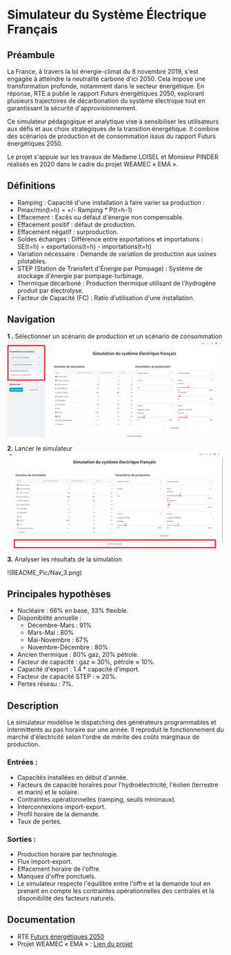 # Simulateur du Système Électrique Français
<!-- Remplacez par le chemin de votre image -->

## Préambule
La France, à travers la loi énergie-climat du 8 novembre 2019, s'est engagée à atteindre la neutralité carbone d'ici 2050. Cela impose une transformation profonde, notamment dans le secteur énergétique. En réponse, RTE a publié le rapport Futurs énergétiques 2050, explorant plusieurs trajectoires de décarbonation du système électrique tout en garantissant la sécurité d'approvisionnement.

Ce simulateur pédagogique et analytique vise à sensibiliser les utilisateurs aux défis et aux choix stratégiques de la transition énergétique. Il combine des scénarios de production et de consommation issus du rapport Futurs énergétiques 2050.

Le projet s'appuie sur les travaux de Madame LOISEL et Monsieur PINDER réalisés en 2020 dans le cadre du projet WEAMEC « EMA ».

## Définitions
- Ramping : Capacité d'une installation à faire varier sa production :
- Pmax/min(t=h) = +/- Ramping * P(t=h-1)
- Effacement : Excès ou défaut d'énergie non compensable.
- Effacement positif : défaut de production.
- Effacement négatif : surproduction.
- Soldes échanges : Différence entre exportations et importations :
SE(t=h) = exportations(t=h) - importations(t=h)
- Variation nécessaire : Demande de variation de production aux usines pilotables.
- STEP (Station de Transfert d'Énergie par Pompage) : Système de stockage d'énergie par pompage-turbinage.
- Thermique décarboné : Production thermique utilisant de l'hydrogène produit par électrolyse.
- Facteur de Capacité (FC) : Ratio d'utilisation d'une installation.

## Navigation
**1 .** Sélectionner un scénario de production et un scénario de consommation
![plot](README_Pic/Nav_1.png)

**2.** Lancer le simulateur
<img src="README_Pic/Nav_2.png" alt="plot" width="500">

**3.** Analyser les résultats de la simulation

!(README_Pic/Nav_3.png)

## Principales hypothèses
- Nucléaire : 66% en base, 33% flexible.
- Disponibilité annuelle :
  - Décembre-Mars : 91%
  - Mars-Mai : 80%
  - Mai-Novembre : 67%
  - Novembre-Décembre : 80%
- Ancien thermique : 80% gaz, 20% pétrole.
- Facteur de capacité : gaz ≈ 30%, pétrole ≈ 10%.
- Capacité d'export : 1.4 * capacité d'import.
- Facteur de capacité STEP : ≈ 20%.
- Pertes réseau : 7%.

## Description
Le simulateur modélise le dispatching des générateurs programmables et intermittents au pas horaire sur une année. Il reproduit le fonctionnement du marché d'électricité selon l'ordre de mérite des coûts marginaux de production.

### Entrées :
- Capacités installées en début d'année.
- Facteurs de capacité horaires pour l'hydroélectricité, l'éolien (terrestre et marin) et le solaire.
- Contraintes opérationnelles (ramping, seuils minimaux).
- Interconnexions import-export.
- Profil horaire de la demande.
- Taux de pertes.
### Sorties :
- Production horaire par technologie.
- Flux import-export.
- Effacement horaire de l'offre.
- Manques d'offre ponctuels.
- Le simulateur respecte l'équilibre entre l'offre et la demande tout en prenant en compte les contraintes opérationnelles des centrales et la disponibilité des facteurs naturels.

## Documentation
- RTE [Futurs énergétiques 2050](https://www.rte-france.com/analyses-tendances-et-prospectives/bilan-previsionnel-2050-futurs-energetiques)
- Projet WEAMEC « EMA » : [Lien du projet](https://www.weamec.fr/moyens-logiciels/simulateur-ssef/)
